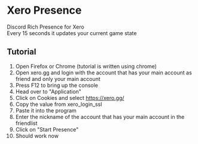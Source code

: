 # Xero Presence
Discord Rich Presence for Xero  
Every 15 seconds it updates your current game state

## Tutorial
1. Open Firefox or Chrome (tutorial is written using chrome)
2. Open xero.gg and login with the account that has your main account as friend and only your main account
3. Press F12 to bring up the console
4. Head over to "Application"
5. Click on Cookies and select https://xero.gg/
6. Copy the value from xero_login_ssl
7. Paste it into the program
8. Enter the nickname of the account that has your main account in the friendlist
9. Click on "Start Presence"
10. Should work now
